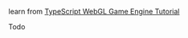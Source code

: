 learn from [TypeScript WebGL Game Engine Tutorial](https://www.youtube.com/watch?v=Hi3vyJQbULk&list=PLv8Ddw9K0JPiTHLMQw31Yh4qyTAcHRnJx&index=2&t=1178s)

Todo
